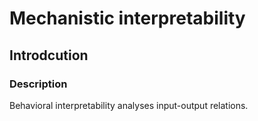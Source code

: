 # Mechanistic interpretability

## Introdcution

### Description
Behavioral interpretability analyses input-output relations.